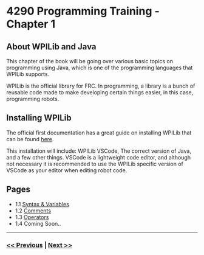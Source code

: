 # 4290 Programming Training - Chapter 1
## About WPILib and Java
This chapter of the book will be going over various basic topics on programming using Java, which is one of the programming languages that WPILib supports.

WPILib is the official library for FRC. In programming, a library is a bunch of reusable code made to make developing certain things easier, in this case, programming robots.

## Installing WPILib
The official first documentation has a great guide on installing WPILib that can be found [here](https://docs.wpilib.org/en/stable/docs/zero-to-robot/step-2/wpilib-setup.html).

This installation will include: WPILib VSCode, The correct version of Java, and a few other things. VSCode is a lightweight code editor, and although not necessary it is recommended to use the WPILib specific version of VSCode as your editor when editing robot code. 

## Pages
- 1.1 [Syntax & Variables](./1_syntax_variables.md)
- 1.2 [Comments](./2_comments.md)
- 1.3 [Operators](./3_operators.md)
- 1.4 Coming Soon..

---

### [<< Previous](../) | [Next >>](./1_syntax_variables.md)